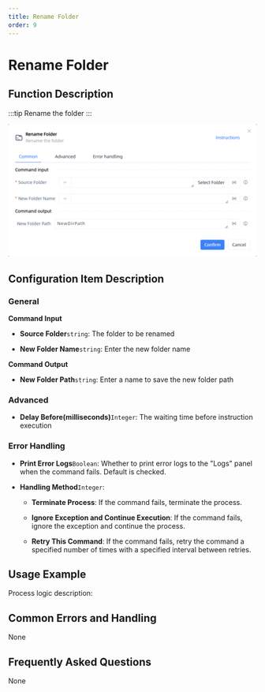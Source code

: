```yaml
---
title: Rename Folder
order: 9
---
```


# Rename Folder

## Function Description

:::tip 
Rename the folder
:::

![Rename Folder](../../../assets/Rename%20Folder_command.png)

## Configuration Item Description

### General

**Command Input**

- **Source Folder**`string`: The folder to be renamed

- **New Folder Name**`string`: Enter the new folder name


**Command Output**

- **New Folder Path**`string`: Enter a name to save the new folder path

### Advanced

- **Delay Before(milliseconds)**`Integer`: The waiting time before instruction execution

### Error Handling

- **Print Error Logs**`Boolean`: Whether to print error logs to the "Logs" panel when the command fails. Default is checked. 

- **Handling Method**`Integer`:

    - **Terminate Process**: If the command fails, terminate the process.

    - **Ignore Exception and Continue Execution**: If the command fails, ignore the exception and continue the process.

    - **Retry This Command**: If the command fails, retry the command a specified number of times with a specified interval between retries.

## Usage Example

Process logic description:

## Common Errors and Handling

None

## Frequently Asked Questions

None

